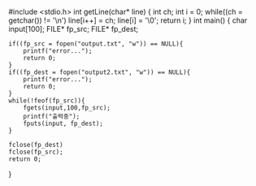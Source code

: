 #include <stdio.h>
int getLine(char* line)
{
    int ch;
    int i = 0;
    while((ch = getchar()) != '\n') line[i++] = ch;
    line[i] = '\0';
    return i;
}
int main()
{
    char input[100];
    FILE* fp_src;
    FILE* fp_dest;
    
    if((fp_src = fopen("output.txt", "w")) == NULL){
        printf("error...");
        return 0;
    }
    if((fp_dest = fopen("output2.txt", "w")) == NULL){
        printf("error...");
        return 0;
    }
    while(!feof(fp_src)){
        fgets(input,100,fp_src);
        printf("출력중");
        fputs(input, fp_dest);
    }
    
    fclose(fp_dest)
    fclose(fp_src);
    return 0;
}
